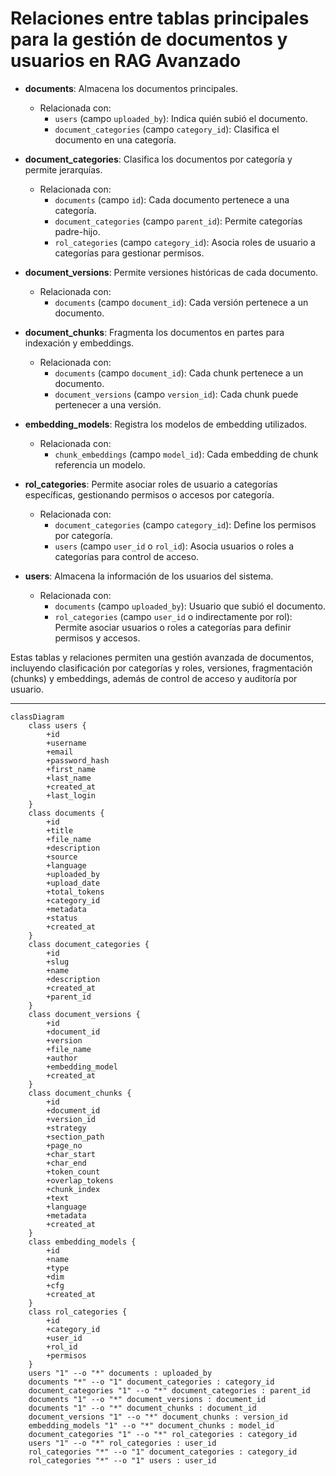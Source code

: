 # Relaciones entre tablas principales para la gestión de documentos y usuarios en RAG Avanzado

- **documents**: Almacena los documentos principales.  
  - Relacionada con:  
    - `users` (campo `uploaded_by`): Indica quién subió el documento.  
    - `document_categories` (campo `category_id`): Clasifica el documento en una categoría.

- **document_categories**: Clasifica los documentos por categoría y permite jerarquías.  
  - Relacionada con:  
    - `documents` (campo `id`): Cada documento pertenece a una categoría.  
    - `document_categories` (campo `parent_id`): Permite categorías padre-hijo.  
    - `rol_categories` (campo `category_id`): Asocia roles de usuario a categorías para gestionar permisos.

- **document_versions**: Permite versiones históricas de cada documento.  
  - Relacionada con:  
    - `documents` (campo `document_id`): Cada versión pertenece a un documento.

- **document_chunks**: Fragmenta los documentos en partes para indexación y embeddings.  
  - Relacionada con:  
    - `documents` (campo `document_id`): Cada chunk pertenece a un documento.  
    - `document_versions` (campo `version_id`): Cada chunk puede pertenecer a una versión.

- **embedding_models**: Registra los modelos de embedding utilizados.  
  - Relacionada con:  
    - `chunk_embeddings` (campo `model_id`): Cada embedding de chunk referencia un modelo.

- **rol_categories**: Permite asociar roles de usuario a categorías específicas, gestionando permisos o accesos por categoría.  
  - Relacionada con:  
    - `document_categories` (campo `category_id`): Define los permisos por categoría.  
    - `users` (campo `user_id` o `rol_id`): Asocia usuarios o roles a categorías para control de acceso.

- **users**: Almacena la información de los usuarios del sistema.  
  - Relacionada con:  
    - `documents` (campo `uploaded_by`): Usuario que subió el documento.  
    - `rol_categories` (campo `user_id` o indirectamente por rol): Permite asociar usuarios o roles a categorías para definir permisos y accesos.

Estas tablas y relaciones permiten una gestión avanzada de documentos, incluyendo clasificación por categorías y roles, versiones, fragmentación (chunks) y embeddings, además de control de acceso y auditoría por usuario.

---

```mermaid
classDiagram
    class users {
        +id
        +username
        +email
        +password_hash
        +first_name
        +last_name
        +created_at
        +last_login
    }
    class documents {
        +id
        +title
        +file_name
        +description
        +source
        +language
        +uploaded_by
        +upload_date
        +total_tokens
        +category_id
        +metadata
        +status
        +created_at
    }
    class document_categories {
        +id
        +slug
        +name
        +description
        +created_at
        +parent_id
    }
    class document_versions {
        +id
        +document_id
        +version
        +file_name
        +author
        +embedding_model
        +created_at
    }
    class document_chunks {
        +id
        +document_id
        +version_id
        +strategy
        +section_path
        +page_no
        +char_start
        +char_end
        +token_count
        +overlap_tokens
        +chunk_index
        +text
        +language
        +metadata
        +created_at
    }
    class embedding_models {
        +id
        +name
        +type
        +dim
        +cfg
        +created_at
    }
    class rol_categories {
        +id
        +category_id
        +user_id
        +rol_id
        +permisos
    }
    users "1" --o "*" documents : uploaded_by
    documents "*" --o "1" document_categories : category_id
    document_categories "1" --o "*" document_categories : parent_id
    documents "1" --o "*" document_versions : document_id
    documents "1" --o "*" document_chunks : document_id
    document_versions "1" --o "*" document_chunks : version_id
    embedding_models "1" --o "*" document_chunks : model_id
    document_categories "1" --o "*" rol_categories : category_id
    users "1" --o "*" rol_categories : user_id
    rol_categories "*" --o "1" document_categories : category_id
    rol_categories "*" --o "1" users : user_id
```
